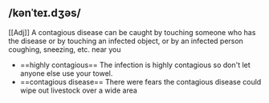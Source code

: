 ## /kənˈteɪ.dʒəs/
[[Adj]]
A contagious disease can be caught by touching someone who has the disease or by touching an infected object, or by an infected person coughing, sneezing, etc. near you

- ==highly contagious== The infection is highly contagious so don't let anyone else use your towel. 
- ==contagious disease== There were fears the contagious disease could wipe out livestock over a wide area